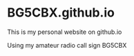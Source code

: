 BG5CBX.github.io
====================

This is my personal website on github.io

Using my amateur radio call sign  BG5CBX
